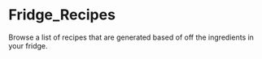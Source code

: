 # Fridge_Recipes
Browse a list of recipes that are generated based of off the ingredients in your fridge.
